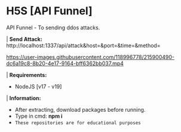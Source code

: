 # H5S [API Funnel]
API Funnel - To sending ddos attacks.

| **Send Attack:** http://localhost:1337/api/attack&host=&port=&time=&method=

https://user-images.githubusercontent.com/118996778/215900490-dc6a19c8-8b20-4e17-9164-bff6362bb037.mp4

| **Requirements:**
 - NodeJS [v17 - v19]

| **Information:**
 - After extracting, download packages before running. 
 - Type in cmd: **npm i**
 - `These repositories are for educational purposes`
